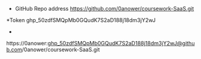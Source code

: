 * GitHub Repo address
https://github.com/0anower/coursework-SaaS.git

*Token
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

*
https://0anower: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@github.com/0anower/coursework-SaaS.git